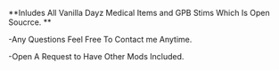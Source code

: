 **Inludes All Vanilla Dayz Medical Items and GPB Stims Which Is Open Soucrce. **

-Any Questions Feel Free To Contact me Anytime.

-Open A Request to Have Other Mods Included.
